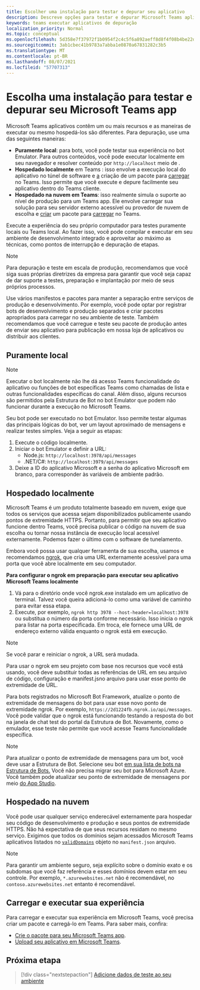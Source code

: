 ```yaml
---
title: Escolher uma instalação para testar e depurar seu aplicativo
description: Descreve opções para testar e depurar Microsoft Teams aplicativos
keywords: teams executar aplicativos de depuração
localization_priority: Normal
ms.topic: conceptual
ms.openlocfilehash: 5d358e7f37972f1b0954f2c4c5f6a892aeff8d8f4f08b4be22d4ae0215acbebe
ms.sourcegitcommit: 3ab1cbec41b9783a7abba1e0870a67831282c3b5
ms.translationtype: MT
ms.contentlocale: pt-BR
ms.lasthandoff: 08/07/2021
ms.locfileid: "57707313"
---
```

# <a name="choose-a-setup-to-test-and-debug-your-microsoft-teams-app"></a>Escolha uma instalação para testar e depurar seu Microsoft Teams app

Microsoft Teams aplicativos contêm um ou mais recursos e as maneiras de executar ou mesmo hospedá-los são diferentes. Para depuração, use uma das seguintes maneiras:

* **Puramente local**: para bots, você pode testar sua experiência no bot Emulator. Para outros conteúdos, você pode executar localmente em seu navegador e resolver conteúdo por `http://localhost` meio de .
* **Hospedado localmente** em Teams : isso envolve a execução local do aplicativo no túnel de software e [a](~/concepts/build-and-test/apps-package.md) criação de um pacote para [carregar](~/concepts/deploy-and-publish/apps-upload.md) no Teams. Isso permite que você execute e depure facilmente seu aplicativo dentro do Teams cliente.
* **Hospedado na nuvem em Teams**: isso realmente simula o suporte ao nível de produção para um Teams app. Ele envolve carregar sua solução para seu servidor externo acessível ou provedor de nuvem de escolha e [criar](~/concepts/build-and-test/apps-package.md) um pacote para [carregar](~/concepts/deploy-and-publish/apps-upload.md) no Teams.

Execute a experiência do seu próprio computador para testes puramente locais ou Teams local. Ao fazer isso, você pode compilar e executar em seu ambiente de desenvolvimento integrado e aproveitar ao máximo as técnicas, como pontos de interrupção e depuração de etapas. 

> [!NOTE]
> Para depuração e teste em escala de produção, recomendamos que você siga suas próprias diretrizes da empresa para garantir que você seja capaz de dar suporte a testes, preparação e implantação por meio de seus próprios processos.

Use vários manifestos e pacotes para manter a separação entre serviços de produção e desenvolvimento. Por exemplo, você pode optar por registrar bots de desenvolvimento e produção separados e criar pacotes apropriados para carregar no seu ambiente de teste. Também recomendamos que você carregue e teste seu pacote de produção antes de enviar seu aplicativo para publicação em nossa loja de aplicativos ou distribuir aos clientes.

## <a name="purely-local"></a>Puramente local

> [!NOTE]
> Executar o bot localmente não lhe dá acesso Teams funcionalidade do aplicativo ou funções de bot específicas Teams como chamadas de lista e outras funcionalidades específicas do canal. Além disso, alguns recursos são permitidos pela Estrutura de Bot no bot Emulator que podem não funcionar durante a execução no Microsoft Teams.

Seu bot pode ser executado no bot Emulator. Isso permite testar algumas das principais lógicas do bot, ver um layout aproximado de mensagens e realizar testes simples. Veja a seguir as etapas:

1. Execute o código localmente.
2. Iniciar o bot Emulator e definir a URL:
   * Node.js: `http://localhost:3978/api/messages`
   * .NET/C#: `http://localhost:3979/api/messages`
3. Deixe a ID do aplicativo Microsoft e a senha do aplicativo Microsoft em branco, para corresponder às variáveis de ambiente padrão.

## <a name="locally-hosted"></a>Hospedado localmente

Microsoft Teams é um produto totalmente baseado em nuvem, exige que todos os serviços que acessa sejam disponibilizados publicamente usando pontos de extremidade HTTPS. Portanto, para permitir que seu aplicativo funcione dentro Teams, você precisa publicar o código na nuvem de sua escolha ou tornar nossa instância de execução local acessível externamente. Podemos fazer o último com o software de tunelamento.

Embora você possa usar qualquer ferramenta de sua escolha, usamos e recomendamos [ngrok](https://ngrok.com/download), que cria uma URL externamente acessível para uma porta que você abre localmente em seu computador. 

**Para configurar o ngrok em preparação para executar seu aplicativo Microsoft Teams localmente**

1. Vá para o diretório onde você ngrok.exe instalado em um aplicativo de terminal. Talvez você queira adicioná-lo como uma variável de caminho para evitar essa etapa.
2. Execute, por exemplo, `ngrok http 3978 --host-header=localhost:3978` ou substitua o número da porta conforme necessário.
   Isso inicia o ngrok para listar na porta especificada. Em troca, ele fornece uma URL de endereço externo válida enquanto o ngrok está em execução.

> [!NOTE]
> Se você parar e reiniciar o ngrok, a URL será mudada.

Para usar o ngrok em seu projeto com base nos recursos que você está usando, você deve substituir todas as referências de URL em seu arquivo de código, configuração e manifest.jsno arquivo para usar esse ponto de extremidade de URL.

Para bots registrados no Microsoft Bot Framework, atualize o ponto de extremidade de mensagens do bot para usar esse novo ponto de extremidade ngrok. Por exemplo, `https://2d1224fb.ngrok.io/api/messages`. Você pode validar que o ngrok está funcionando testando a resposta do bot na janela de chat test do portal da Estrutura de Bot. Novamente, como o emulador, esse teste não permite que você acesse Teams funcionalidade específica.

> [!NOTE]
> Para atualizar o ponto de extremidade de mensagens para um bot, você deve usar a Estrutura de Bot. Selecione seu bot [em sua lista de bots na Estrutura de Bots.](https://dev.botframework.com/bots) Você não precisa migrar seu bot para Microsoft Azure. Você também pode atualizar seu ponto de extremidade de mensagens por meio [do App Studio](~/concepts/build-and-test/app-studio-overview.md).

## <a name="cloud-hosted"></a>Hospedado na nuvem

Você pode usar qualquer serviço enderecável externamente para hospedar seu código de desenvolvimento e produção e seus pontos de extremidade HTTPS. Não há expectativa de que seus recursos residam no mesmo serviço. Exigimos que todos os domínios sejam acessados Microsoft Teams aplicativos listados no [`validDomains`](~/resources/schema/manifest-schema.md#validdomains) objeto no `manifest.json` arquivo.

> [!NOTE]
> Para garantir um ambiente seguro, seja explícito sobre o domínio exato e os subdomas que você faz referência e esses domínios devem estar em seu controle. Por exemplo, `*.azurewebsites.net` não é recomendável, no `contoso.azurewebsites.net` entanto é recomendável.

## <a name="load-and-run-your-experience"></a>Carregar e executar sua experiência

Para carregar e executar sua experiência em Microsoft Teams, você precisa criar um pacote e carregá-lo em Teams. Para saber mais, confira:

* [Crie o pacote para seu Microsoft Teams app](~/concepts/build-and-test/apps-package.md).
* [Upload seu aplicativo em Microsoft Teams](~/concepts/deploy-and-publish/apps-upload.md).

## <a name="next-step"></a>Próxima etapa

> [!div class="nextstepaction"] 
> [Adicione dados de teste ao seu ambiente](~/concepts/build-and-test/test-data.md)

